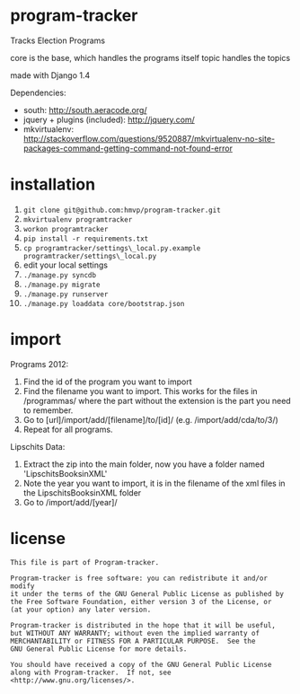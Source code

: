 program-tracker
===============

Tracks Election Programs


core is the base, which handles the programs itself
topic handles the topics

made with Django 1.4

Dependencies:

- south: http://south.aeracode.org/
- jquery + plugins (included): http://jquery.com/
- mkvirtualenv: http://stackoverflow.com/questions/9520887/mkvirtualenv-no-site-packages-command-getting-command-not-found-error

installation
============

  1. `git clone git@github.com:hmvp/program-tracker.git`
  2. `mkvirtualenv programtracker`
  3. `workon programtracker`
  4. `pip install -r requirements.txt`
  5. `cp programtracker/settings\_local.py.example programtracker/settings\_local.py`
  6. edit your local settings
  7. `./manage.py syncdb`
  8. `./manage.py migrate`
  9. `./manage.py runserver`
  10. `./manage.py loaddata core/bootstrap.json`

import
======

Programs 2012:

1.  Find the id of the program you want to import
2.  Find the filename you want to import. This works for the files in /programmas/ where the part without the extension is the part you need to remember.
3.  Go to [url]/import/add/[filename]/to/[id]/ (e.g. /import/add/cda/to/3/)
4.  Repeat for all programs.

Lipschits Data:

1.  Extract the zip into the main folder, now you have a folder named 'LipschitsBooksinXML'
2.  Note the year you want to import, it is in the filename of the xml files in the LipschitsBooksinXML folder
3.  Go to /import/add/[year]/

license
=======
	This file is part of Program-tracker.

    Program-tracker is free software: you can redistribute it and/or modify
    it under the terms of the GNU General Public License as published by
    the Free Software Foundation, either version 3 of the License, or
    (at your option) any later version.

    Program-tracker is distributed in the hope that it will be useful,
    but WITHOUT ANY WARRANTY; without even the implied warranty of
    MERCHANTABILITY or FITNESS FOR A PARTICULAR PURPOSE.  See the
    GNU General Public License for more details.

    You should have received a copy of the GNU General Public License
    along with Program-tracker.  If not, see <http://www.gnu.org/licenses/>.